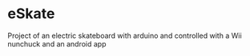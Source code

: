 # eSkate
Project of an electric skateboard with arduino and controlled with a Wii nunchuck and an android app
